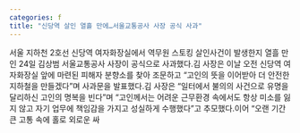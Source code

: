 ```yaml
---
categories: f
title: "신당역 살인 열흘 만에…서울교통공사 사장 공식 사과"
---
```

서울 지하천 2호선 신당역 여자화장실에서 역무원 스토킹 살인사건이 발생한지 열흘 만인 24일 김상범 서울교통공사 사장이 공식으로 사과했다.김 사장은 이날 오전 신당역 여자화장실 앞에 마련된 피해자 분향소를 찾아 조문하고 “고인의 뜻을 이어받아 더 안전한 지하철을 만들겠다”며 사과문을 발표했다.김 사장은 “일터에서 불의의 사건으로 유명을 달리하신 고인의 명복을 빈다”며 “고인께서는 어려운 근무환경 속에서도 항상 미소를 잃지 않고 자기 업무에 책임감을 가지고 성실하게 수행했다”고 추모했다.이어 “오랜 기간 큰 고통 속에 홀로 외로운 싸